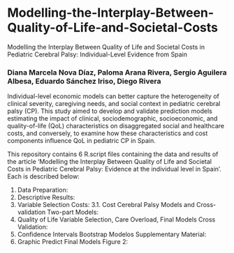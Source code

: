 # Modelling-the-Interplay-Between-Quality-of-Life-and-Societal-Costs
Modelling the Interplay Between Quality of Life and Societal Costs in Pediatric Cerebral Palsy: Individual-Level Evidence from Spain

### Diana Marcela Nova Díaz, Paloma Arana Rivera, Sergio Aguilera Albesa, Eduardo Sánchez Iriso, Diego Rivera

Individual-level economic models can better capture the heterogeneity of clinical severity, caregiving needs, and social context in pediatric cerebral palsy (CP). This study aimed to develop and validate prediction models estimating the impact of clinical, sociodemographic, socioeconomic, and quality-of-life (QoL) characteristics on disaggregated social and healthcare costs, and conversely, to examine how these characteristics and cost components influence QoL in pediatric CP in Spain.

This repository contains 6 R.script files containing the data and results of the article ‘Modelling the Interplay Between Quality of Life and Societal Costs in Pediatric Cerebral Palsy: Evidence at the individual level in Spain’. Each is described below:

1. Data Preparation:
2. Descriptive Results:
3. Variable Selection Costs:
3.1. Cost Cerebral Palsy Models and Cross-validation Two-part Models:
4. Quality of Life Variable Selection, Care Overload, Final Models Cross Validation:
5. Confidence Intervals Bootstrap Modelos Supplementary Material:
6. Graphic Predict Final Models Figure 2:
     
   
